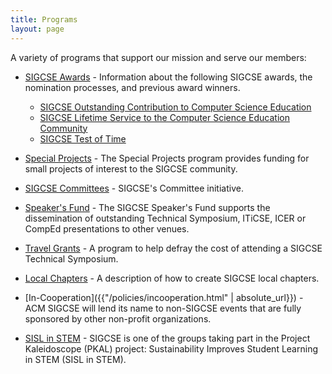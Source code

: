 ```yaml
---
title: Programs
layout: page
---
```


A variety of programs that support our mission and serve our members:

-   [SIGCSE Awards](awards/index.html) - Information about the following SIGCSE awards, the nomination processes, and previous award winners.
    - [SIGCSE Outstanding Contribution to Computer Science Education](awards/outstanding.html)
    - [SIGCSE Lifetime Service to the Computer Science Education Community](awards/lifetime.html)
    - [SIGCSE Test of Time](awards/test-of-time.html)

-   [Special Projects](special/index.html) - The Special Projects
    program provides funding for small projects of interest to the
    SIGCSE community.
-   [SIGCSE Committees](committees/index.html) - SIGCSE\'s Committee
    initiative.

-   [Speaker\'s Fund](speakers/index.html) - The SIGCSE Speaker\'s
    Fund supports the dissemination of outstanding Technical Symposium, 
    ITiCSE, ICER or CompEd presentations to other venues.
-   [Travel Grants](travel-grants/index.html) - A program to help
    defray the cost of attending a SIGCSE Technical Symposium.
-   [Local Chapters](local-chapters/index.html) - A description of
    how to create SIGCSE local chapters.
-   [In-Cooperation]({{"/policies/incooperation.html" | absolute_url}}) - ACM SIGCSE will lend
    its name to non-SIGCSE events that are fully sponsored by other
    non-profit organizations.
-   [SISL in STEM](sisl.html) - SIGCSE is one of the groups
    taking part in the Project Kaleidoscope (PKAL) project:
    Sustainability Improves Student Learning in STEM (SISL in STEM).
